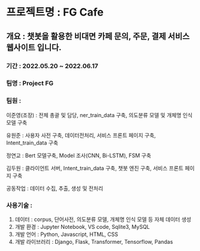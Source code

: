 # 프로젝트명 : FG Cafe

## 개요 : 챗봇을 활용한 비대면 카페 문의, 주문, 결제 서비스 웹사이트 입니다.

### 기간 : 2022.05.20 ~ 2022.06.17

### 팀명 : Project FG

### 팀원 : 

   이준영(조장) : 전체 총괄 및 담당,  ner_train_data 구축, 의도분류 모델 및 개체명 인식모델 구축

   유원준 : 사용자 사전 구축, 데이터전처리, 서비스 프론트 페이지 구축, Intent_train_data 구축

   정연교 : Bert 모델구축, Model 조사(CNN, Bi-LSTM), FSM 구축

   김두원 : 클라이언트 서버, Intent_train_data 구축, 챗봇 엔진 구축, 서비스 프론트 페이지 구축 

   공동작업 : 데이터 수집, 추출, 생성 및 전처리

### 사용기술 : 
   1) 데이터 : corpus, 단어사전, 의도분류 모델, 개체명 인식 모델 등 자체 데이터 생성
   2) 개발 환경 : Jupyter Notebook, VS code, Sqlite3, MySQL
   3) 개발 언어 : Python, Javascript, HTML, CSS
   4) 개발 라이브러리 : Django, Flask, Transformer, Tensorflow, Pandas
